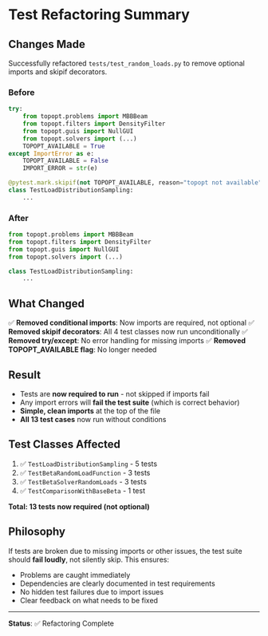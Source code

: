 # Test Refactoring Summary

## Changes Made

Successfully refactored `tests/test_random_loads.py` to remove optional imports and skipif decorators.

### Before
```python
try:
    from topopt.problems import MBBBeam
    from topopt.filters import DensityFilter
    from topopt.guis import NullGUI
    from topopt.solvers import (...)
    TOPOPT_AVAILABLE = True
except ImportError as e:
    TOPOPT_AVAILABLE = False
    IMPORT_ERROR = str(e)

@pytest.mark.skipif(not TOPOPT_AVAILABLE, reason="topopt not available")
class TestLoadDistributionSampling:
    ...
```

### After
```python
from topopt.problems import MBBBeam
from topopt.filters import DensityFilter
from topopt.guis import NullGUI
from topopt.solvers import (...)

class TestLoadDistributionSampling:
    ...
```

## What Changed

✅ **Removed conditional imports**: Now imports are required, not optional
✅ **Removed skipif decorators**: All 4 test classes now run unconditionally
✅ **Removed try/except**: No error handling for missing imports
✅ **Removed TOPOPT_AVAILABLE flag**: No longer needed

## Result

- Tests are **now required to run** - not skipped if imports fail
- Any import errors will **fail the test suite** (which is correct behavior)
- **Simple, clean imports** at the top of the file
- **All 13 test cases** now run without conditions

## Test Classes Affected

1. ✅ `TestLoadDistributionSampling` - 5 tests
2. ✅ `TestBetaRandomLoadFunction` - 3 tests
3. ✅ `TestBetaSolverRandomLoads` - 3 tests
4. ✅ `TestComparisonWithBaseBeta` - 1 test

**Total: 13 tests now required (not optional)**

## Philosophy

If tests are broken due to missing imports or other issues, the test suite should **fail loudly**, not silently skip. This ensures:
- Problems are caught immediately
- Dependencies are clearly documented in test requirements
- No hidden test failures due to import issues
- Clear feedback on what needs to be fixed

---

**Status**: ✅ Refactoring Complete
